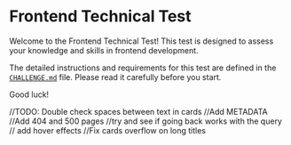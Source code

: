 # Frontend Technical Test

Welcome to the Frontend Technical Test! This test is designed to assess your knowledge and skills in frontend development.

The detailed instructions and requirements for this test are defined in the [`CHALLENGE.md`](/CHALLENGE.md) file. Please read it carefully before you start.

Good luck!

//TODO: Double check spaces between text in cards
//Add METADATA
//Add 404 and 500 pages
//try and see if going back works with the query
// add hover effects
//Fix cards overflow on long titles
